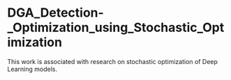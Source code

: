 # DGA_Detection-_Optimization_using_Stochastic_Optimization
This work is associated with research on stochastic optimization of Deep Learning models. 
